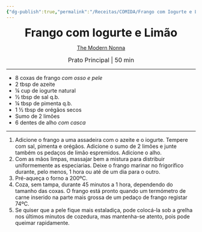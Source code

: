 ```yaml
---
{"dg-publish":true,"permalink":"/Receitas/COMIDA/Frango com Iogurte e Limão/","title":"Frango com Iogurte e Limão","tags":["💚ok"]}
---
```


<div style="text-align: center;"> <span style="font-size: 30px;"><b>Frango com Iogurte e Limão</b></span> </div>

<span class="center"> <center> [The Modern Nonna](https://themodernnonna.com/lemon-yogurt-chicken/) </center></span>

<div style="text-align: center;"> <span style="font-size: 16px;">  Prato Principal | 50 min </span> </div>

---
- 8 coxas de frango *com osso e pele*
- 2 tbsp de azeite
- ¼ cup de iogurte natural
- ½ tbsp de sal q.b.
- ¼ tbsp de pimenta q.b.
- 1 ½ tbsp de orégãos secos
- Sumo de 2 limões
- 6 dentes de alho *com casca*
---
1. Adicione o frango a uma assadeira com o azeite e o iogurte. Tempere com sal, pimenta e orégãos. Adicione o sumo de 2 limões e junte também os pedaços de limão espremidos. Adicione o alho. 
2. Com as mãos limpas, massajar bem a mistura para distribuir uniformemente as especiarias. Deixe o frango marinar no frigorífico durante, pelo menos, 1 hora ou até de um dia para o outro.
3. Pré-aqueça o forno a 200ºC.
4. Coza, sem tampa, durante 45 minutos a 1 hora, dependendo do tamanho das coxas. O frango está pronto quando um termómetro de carne inserido na parte mais grossa de um pedaço de frango registar 74ºC.
5. Se quiser que a pele fique mais estaladiça, pode colocá-la sob a grelha nos últimos minutos de cozedura, mas mantenha-se atento, pois pode queimar rapidamente.